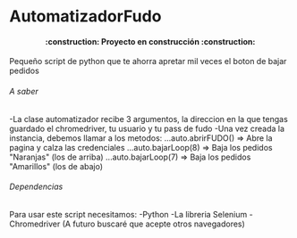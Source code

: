 # AutomatizadorFudo
<h4 align="center">:construction: Proyecto en construcción :construction:</h4>
Pequeño script de python que te ahorra apretar mil veces el boton de bajar pedidos

<h6 >A saber</h6>
  -La clase automatizador recibe 3 argumentos, la  direccion en la que tengas guardado el chromedriver, tu usuario y tu pass de fudo
  -Una vez creada la instancia, debemos llamar a los metodos:
    ...auto.abrirFUDO() => Abre la pagina y calza las credenciales
    ...auto.bajarLoop(8) => Baja los pedidos "Naranjas" (los de arriba)
    ...auto.bajarLoop(7) => Baja los pedidos "Amarillos" (los de abajo)
    
<h6 >Dependencias</h6>
  Para usar este script necesitamos:
    -Python
    -La libreria Selenium
    -Chromedriver (A futuro buscaré que acepte otros navegadores)
